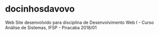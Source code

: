 # docinhosdavovo
Web Site desenvolvido para disciplina de Desenvolvimento Web I - Curso Análise de Sistemas, IFSP - Piracaba 2018/01

